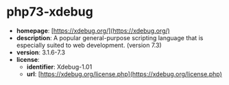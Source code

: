 # php73-xdebug

- **homepage**: [https://xdebug.org/](https://xdebug.org/)
- **description**: A popular general-purpose scripting language that is especially suited to web development. (version 7.3)
- **version**: 3.1.6-7.3
- **license**:
  - **identifier**: Xdebug-1.01
  - **url**: [https://xdebug.org/license.php](https://xdebug.org/license.php)

